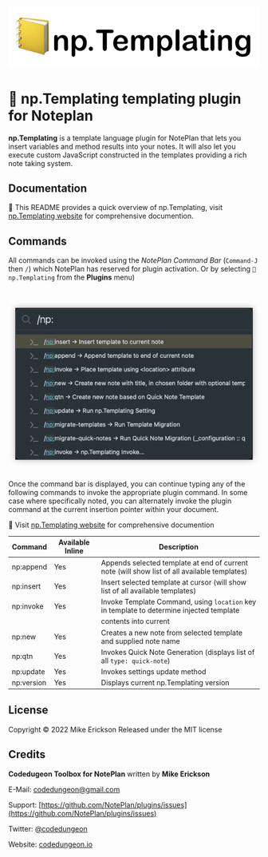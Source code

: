 <h1 align="center">
    <img src="docs/images/np-templating-logo-2.png" alt="np.Templating Command Bar">
</h1>

# 🧩 np.Templating templating plugin for Noteplan

**np.Templating** is a template language plugin for NotePlan that lets you insert variables and method results into your notes. It will also let you execute custom JavaScript constructed in the templates providing a rich note taking system.

## Documentation
📖 This README provides a quick overview of np.Templating, visit [np.Templating website](https://nptemplating-docs.netlify.app/) for comprehensive documention.

## Commands
All commands can be invoked using the _NotePlan Command Bar_ (`Command-J` then ` / `) which NotePlan has reserved for plugin activation. Or by selecting `🧩 np.Templating` from the **Plugins** menu)

<h1 align="center">
    <img src="docs/images/command-bar-templating.png" alt="np.Templating Command Bar">
</h1>

Once the command bar is displayed, you can continue typing any of the following commands to invoke the appropriate plugin command.  In some case where specifically noted, you can alternately invoke the plugin command at the current insertion pointer within your document.

📖 Visit [np.Templating website](https://nptemplating-docs.netlify.app/) for comprehensive documention

| Command                 | Available Inline | Description                                                                                        |
| ----------------------- | ----------------- | ------------------------------------------------------------------------------------------------- |
| np:append               | Yes               | Appends selected template at end of current note (will show list of all available templates)      |
| np:insert               | Yes               | Insert selected template at cursor (will show list of all available templates)                    |
| np:invoke               | Yes               | Invoke Template Command, using `location` key in template to determine injected template          |
|                         |                   | contents into current                                                                             |
| np:new                  | Yes               | Creates a new note from selected template and supplied note name                                  |
| np:qtn                  | Yes               | Invokes Quick Note Generation (displays list of all `type: quick-note`)                           |
| np:update               | Yes               | Invokes settings update method                                                                    |
| np:version              | Yes               | Displays current np.Templating version                                                            |

## License

Copyright &copy; 2022 Mike Erickson
Released under the MIT license

## Credits

**Codedugeon Toolbox for NotePlan** written by **Mike Erickson**

E-Mail: [codedungeon@gmail.com](mailto:codedungeon@gmail.com)

Support: [https://github.com/NotePlan/plugins/issues](https://github.com/NotePlan/plugins/issues)

Twitter: [@codedungeon](http://twitter.com/codedungeon)

Website: [codedungeon.io](http://codedungeon.io)
